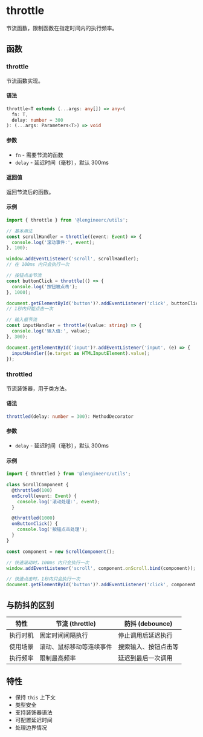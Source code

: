 # throttle

节流函数，限制函数在指定时间内的执行频率。

## 函数

### throttle

节流函数实现。

#### 语法

```typescript
throttle<T extends (...args: any[]) => any>(
  fn: T,
  delay: number = 300
): (...args: Parameters<T>) => void
```

#### 参数

- `fn` - 需要节流的函数
- `delay` - 延迟时间（毫秒），默认 300ms

#### 返回值

返回节流后的函数。

#### 示例

```typescript
import { throttle } from '@lengineerc/utils';

// 基本用法
const scrollHandler = throttle((event: Event) => {
  console.log('滚动事件:', event);
}, 100);

window.addEventListener('scroll', scrollHandler);
// 在 100ms 内只会执行一次

// 按钮点击节流
const buttonClick = throttle(() => {
  console.log('按钮被点击');
}, 1000);

document.getElementById('button')?.addEventListener('click', buttonClick);
// 1秒内只能点击一次

// 输入框节流
const inputHandler = throttle((value: string) => {
  console.log('输入值:', value);
}, 300);

document.getElementById('input')?.addEventListener('input', (e) => {
  inputHandler((e.target as HTMLInputElement).value);
});
```

### throttled

节流装饰器，用于类方法。

#### 语法

```typescript
throttled(delay: number = 300): MethodDecorator
```

#### 参数

- `delay` - 延迟时间（毫秒），默认 300ms

#### 示例

```typescript
import { throttled } from '@lengineerc/utils';

class ScrollComponent {
  @throttled(100)
  onScroll(event: Event) {
    console.log('滚动处理:', event);
  }

  @throttled(1000)
  onButtonClick() {
    console.log('按钮点击处理');
  }
}

const component = new ScrollComponent();

// 快速滚动时，100ms 内只会执行一次
window.addEventListener('scroll', component.onScroll.bind(component));

// 快速点击时，1秒内只会执行一次
document.getElementById('button')?.addEventListener('click', component.onButtonClick.bind(component));
```

## 与防抖的区别

| 特性 | 节流 (throttle) | 防抖 (debounce) |
|------|----------------|-----------------|
| 执行时机 | 固定时间间隔执行 | 停止调用后延迟执行 |
| 使用场景 | 滚动、鼠标移动等连续事件 | 搜索输入、按钮点击等 |
| 执行频率 | 限制最高频率 | 延迟到最后一次调用 |

## 特性

- 保持 `this` 上下文
- 类型安全
- 支持装饰器语法
- 可配置延迟时间
- 处理边界情况
